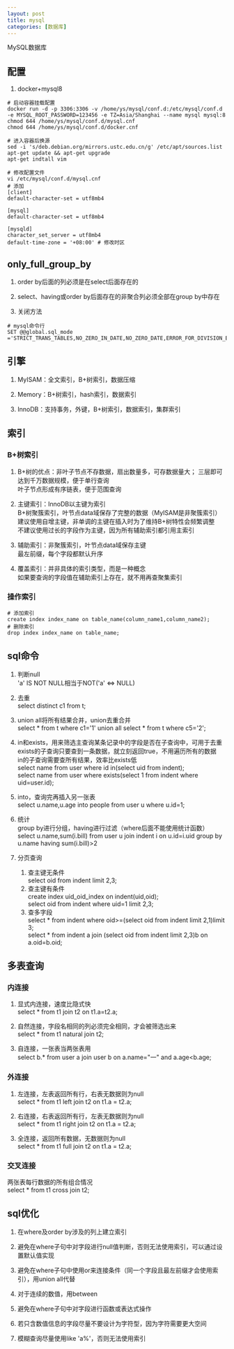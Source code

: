 ```yaml
---
layout: post
title: mysql
categories: [数据库]
---
```


MySQL数据库

<!-- more -->
## 配置
1. docker+mysql8
```
# 启动容器挂载配置
docker run -d -p 3306:3306 -v /home/ys/mysql/conf.d:/etc/mysql/conf.d -e MYSQL_ROOT_PASSWORD=123456 -e TZ=Asia/Shanghai --name mysql mysql:8
chmod 644 /home/ys/mysql/conf.d/mysql.cnf
chmod 644 /home/ys/mysql/conf.d/docker.cnf

# 进入容器后换源
sed -i 's/deb.debian.org/mirrors.ustc.edu.cn/g' /etc/apt/sources.list
apt-get update && apt-get upgrade
apt-get indtall vim

# 修改配置文件
vi /etc/mysql/conf.d/mysql.cnf
# 添加
[client]
default-character-set = utf8mb4

[mysql]
default-character-set = utf8mb4

[mysqld]
character_set_server = utf8mb4
default-time-zone = '+08:00' # 修改时区
```

## only_full_group_by
1. order by后面的列必须是在select后面存在的

2. select、having或order by后面存在的非聚合列必须全部在group by中存在

3. 关闭方法
```
# mysql命令行
SET @@global.sql_mode ='STRICT_TRANS_TABLES,NO_ZERO_IN_DATE,NO_ZERO_DATE,ERROR_FOR_DIVISION_BY_ZERO,NO_ENGINE_SUBSTITUTION';
```

## 引擎
1. MyISAM：全文索引，B+树索引，数据压缩

2. Memory：B+树索引，hash索引，数据索引

3. InnoDB：支持事务，外键，B+树索引，数据索引，集群索引

## 索引
### B+树索引
1. B+树的优点：非叶子节点不存数据，扇出数量多，可存数据量大；
三层即可达到千万数据规模，便于单行查询  
叶子节点形成有序链表，便于范围查询

2. 主键索引：InnoDB以主键为索引  
B+树聚簇索引，叶节点data域保存了完整的数据（MyISAM是非聚簇索引）  
建议使用自增主键，非单调的主键在插入时为了维持B+树特性会频繁调整  
不建议使用过长的字段作为主键，因为所有辅助索引都引用主索引

3. 辅助索引：非聚簇索引，叶节点data域保存主键  
最左前缀，每个字段都默认升序

4. 覆盖索引：并非具体的索引类型，而是一种概念  
如果要查询的字段值在辅助索引上存在，就不用再查聚集索引

### 操作索引
```
# 添加索引
create index index_name on table_name(column_name1,column_name2);
# 删除索引
drop index index_name on table_name;
```

## sql命令
1. 判断null  
'a' IS NOT NULL相当于NOT('a' <=> NULL)

2. 去重  
select distinct c1 from t;

3. union all将所有结果合并，union去重合并  
select * from t where c1='1' union all select * from t where c5='2';

3. in和exists，用来筛选主查询某条记录中的字段是否在子查询中，可用于去重  
exists的子查询只要查到一条数据，就立刻返回true，不用遍历所有的数据  
in的子查询需要查所有结果，效率比exists低  
select name from user where id in(select uid from indent);  
select name from user where exists(select 1 from indent where uid=user.id);

4. into，查询完再插入另一张表  
select u.name,u.age into people from user u where u.id=1;

5. 统计  
group by进行分组，having进行过滤（where后面不能使用统计函数）  
select u.name,sum(i.bill) from user u join indent i on u.id=i.uid group by u.name having sum(i.bill)>2

6. 分页查询
   1. 查主键无条件  
   select oid from indent limit 2,3;
   2. 查主键有条件  
   create index uid_oid_index on indent(uid,oid);  
   select oid from indent where uid=1 limit 2,3;
   3. 查多字段  
   select * from indent where oid>=(select oid from indent limit 2,1)limit 3;  
   select * from indent a join (select oid from indent limit 2,3)b on a.oid=b.oid;

## 多表查询
### 内连接
1. 显式内连接，速度比隐式快  
select * from t1 join t2 on t1.a=t2.a;

2. 自然连接，字段名相同的列必须完全相同，才会被筛选出来  
select * from t1 natural join t2;

3. 自连接，一张表当两张表用  
select b.* from user a join user b on a.name="一" and a.age<b.age;

### 外连接
1. 左连接，左表返回所有行，右表无数据则为null  
select * from t1 left join t2 on t1.a = t2.a;

2. 右连接，右表返回所有行，左表无数据则为null  
select * from t1 right join t2 on t1.a = t2.a;

3. 全连接，返回所有数据，无数据则为null  
select * from t1 full join t2 on t1.a = t2.a;

### 交叉连接
两张表每行数据的所有组合情况  
select * from t1 cross join t2;

## sql优化
1. 在where及order by涉及的列上建立索引

2. 避免在where子句中对字段进行null值判断，否则无法使用索引，可以通过设置默认值实现

3. 避免在where子句中使用or来连接条件（同一个字段且最左前缀才会使用索引），用union all代替

4. 对于连续的数值，用between

5. 避免在where子句中对字段进行函数或表达式操作

6. 若只含数值信息的字段尽量不要设计为字符型，因为字符需要更大空间

7. 模糊查询尽量使用like 'a%'，否则无法使用索引